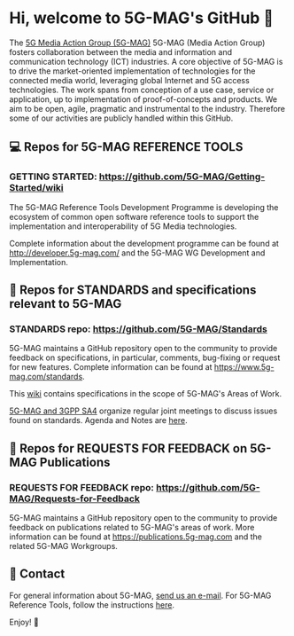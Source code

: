# Hi, welcome to 5G-MAG's GitHub 👋

The [5G Media Action Group (5G-MAG)](https://www.5g-mag.com) 5G-MAG (Media Action Group) fosters collaboration between the media and information and communication technology (ICT) industries. A core objective of 5G-MAG is to drive the market-oriented implementation of technologies for the connected media world, leveraging global Internet and 5G access technologies. The work spans from conception of a use case, service or application, up to implementation of proof-of-concepts and products. We aim to be open, agile, pragmatic and instrumental to the industry. Therefore some of our activities are publicly handled within this GitHub.

## 💻 Repos for 5G-MAG REFERENCE TOOLS
### GETTING STARTED: https://github.com/5G-MAG/Getting-Started/wiki
The 5G-MAG Reference Tools Development Programme is developing the ecosystem of common open software reference tools to support the implementation and interoperability of 5G Media technologies.

Complete information about the development programme can be found at http://developer.5g-mag.com/ and the 5G-MAG WG Development and Implementation.

## 🔧 Repos for STANDARDS and specifications relevant to 5G-MAG 
### STANDARDS repo: https://github.com/5G-MAG/Standards
5G-MAG maintains a GitHub repository open to the community to provide feedback on specifications, in particular, comments, bug-fixing or request for new features. Complete information can be found at https://www.5g-mag.com/standards.

This [wiki](https://github.com/5G-MAG/Standards/wiki) contains specifications in the scope of 5G-MAG's Areas of Work.

[5G-MAG and 3GPP SA4](https://www.5g-mag.com/post/12-01-23-5g-mag-xchange-with-3gpp-sa4) organize regular joint meetings to discuss issues found on standards. Agenda and Notes are [here](https://github.com/5G-MAG/Standards/wiki/3GPP-SA4-XCHANGE---Notes).

## 📢 Repos for REQUESTS FOR FEEDBACK on 5G-MAG Publications 
### REQUESTS FOR FEEDBACK repo: https://github.com/5G-MAG/Requests-for-Feedback
5G-MAG maintains a GitHub repository open to the community to provide feedback on publications related to 5G-MAG's areas of work.
More information can be found at https://publications.5g-mag.com and the related 5G-MAG Workgroups.

## 📧 Contact
For general information about 5G-MAG, [send us an e-mail](mailto:info@5g-mag.com). For 5G-MAG Reference Tools, follow the instructions [here](https://www.5g-mag.com/community).

Enjoy! 💪
